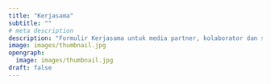 ```yaml
---
title: "Kerjasama"
subtitle: ""
# meta description
description: "Formulir Kerjasama untuk media partner, kolaborator dan sponsorship."
image: images/thumbnail.jpg
opengraph:
  image: images/thumbnail.jpg
draft: false
---
```

